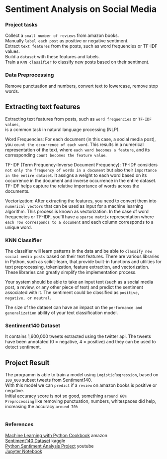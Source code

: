 # Sentiment Analysis on Social Media


### Project tasks

Collect a `small number of reviews` from amazon books.  
Manually `label each post` as positive or negative sentiment.   
Extract `text features` from the posts, such as word frequencies or TF-IDF values.  
Build a `dataset` with these features and labels.  
Train a `KNN classifier` to classify new posts based on their sentiment.  

### Data Preprocessing

Remove punctuation and numbers, convert text to lowercase, remove stop words.  

## Extracting text features

Extracting text features from posts, such as `word frequencies` or `TF-IDF values`,  
is a common task in natural language processing (NLP).

Word Frequencies: For each document (in this case, a social media post), you `count the occurrence of each word`. 
This results in a numerical representation of the text, where `each word becomes a feature`, 
and its corresponding `count becomes the feature value`.

TF-IDF (Term Frequency-Inverse Document Frequency): TF-IDF considers `not only the frequency of words in a document` 
but also their `importance in the entire dataset`. It assigns a weight to each word based on its occurrence in the document and inverse occurrence in the entire dataset. TF-IDF helps capture the relative importance of words across the documents.

Vectorization: After extracting the features, you need to convert them into `numerical vectors` that can be used as input for a machine learning algorithm. This process is known as vectorization. In the case of word frequencies or TF-IDF, you'll have a `sparse matrix` representation where `each row corresponds to a document` and each column corresponds to a unique word.

### KNN Classifier

The classifier will learn patterns in the data and be able to `classify new social media posts` based on their text features. There are various libraries in Python, such as scikit-learn, that provide built-in functions and utilities for text preprocessing, tokenization, feature extraction, and vectorization. These libraries can greatly simplify the implementation process.

Your system should be able to take an input text (such as a social media post, a review, or any other piece of text) and predict the sentiment associated with it. The sentiment could be classified as `positive, negative, or neutral`.

The size of the dataset can have an impact on the `performance and generalization` ability of your text classification model. 


### Sentiment140 Dataset

It contains 1,600,000 tweets extracted using the twitter api.
The tweets have been annotated  (0 = negative, 4 = positive) and they can be used to detect sentiment.


## Project Result

The programm is able to train a model using `LogisticRegression`, based on `100_000` subset tweets from Sentiment140.  
With this model we can `predict` if a `review` on amazon books is positive or negative.  
Initial accuracy score is not so good, something `around 60%`   
`Preprocessing` like removing punctuation, numbers, whitespaces did help, increasing the accuracy `around 70%`  


#

### References

[Machine Learning with Python Cookbook](https://www.amazon.com/gp/product/B07BC3LFKT) amazon  
[Sentiment140 Dataset](https://www.kaggle.com/datasets/kazanova/sentiment140) kaggle  
[Python Sentiment Analysis Project](https://www.youtube.com/watch?v=QpzMWQvxXWk&ab_channel=RobMulla) youtube  
[Jupyter Notebook](https://www.kaggle.com/code/robikscube/sentiment-analysis-python-youtube-tutorial/notebook)